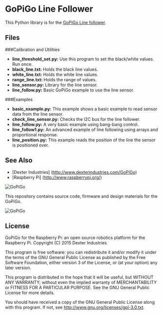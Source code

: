# GoPiGo Line Follower

This Python library is for the [GoPiGo Line follower](http://www.dexterindustries.com/shop/line-follower-for-gopigo/).

## Files

###Calibration and Utilities
- <strong>line_threshold_set.py:</strong>  Use this program to set the black/white values.  Run once.
- <strong>black_line.txt:</strong>  Holds the black line values.
- <strong>white_line.txt:</strong>  Holds the white line values.
- <strong>range_line.txt:</strong>  Holds the range of values.
- <strong>line_sensor.py:</strong> Library for the line sensor.
- <strong>line_follow.py:</strong> Basic GoPiGo example to use the line sensor.

###Examples
- <strong>basic_example.py:</strong>  This example shows a basic example to read sensor data from the line sensor.
- <strong>check_line_sensor.py:</strong> Checks the I2C bus for the line follower.
- <strong>line_follow.py:</strong>  A very basic example using bang-bang control.
- <strong>line_follow1.py:</strong>  An advanced example of line following using arrays and proportional response.
- <strong>line_position.py:</strong>  This example reads the position of the line the sensor is positioned over.

## See Also

- [Dexter Industries] (http://www.dexterindustries.com/GoPiGo)
- [Raspberry Pi] (http://www.raspberrypi.org/)

![ GoPiGo ](https://raw.githubusercontent.com/DexterInd/GoPiGo/master/GoPiGo_Chassis-300.jpg)

This repository contains source code, firmware and design materials for the GoPiGo.

![ GoPiGo ](https://raw.githubusercontent.com/DexterInd/GoPiGo/master/GoPiGo_Front_Facing_Camera300.jpg)

## License
GoPiGo for the Raspberry Pi: an open source robotics platform for the Raspberry Pi.
Copyright (C) 2015  Dexter Industries

This program is free software: you can redistribute it and/or modify
it under the terms of the GNU General Public License as published by
the Free Software Foundation, either version 3 of the License, or
(at your option) any later version.

This program is distributed in the hope that it will be useful,
but WITHOUT ANY WARRANTY; without even the implied warranty of
MERCHANTABILITY or FITNESS FOR A PARTICULAR PURPOSE.  See the
GNU General Public License for more details.

You should have received a copy of the GNU General Public License
along with this program.  If not, see <http://www.gnu.org/licenses/gpl-3.0.txt>.
